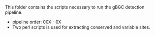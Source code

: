 This folder contains the scripts necessary to run the gBGC detection pipeline.
- pipeline order: 00X - 0X
- Two perl scripts is used for extracting conserved and variable sites.
